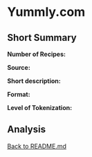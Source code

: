 # Yummly.com 
## Short Summary

**Number of Recipes:**

**Source:**

**Short description:**

**Format:**

**Level of Tokenization:**

## Analysis

[Back to README.md](../README.md)